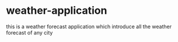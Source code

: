 # weather-application
this is a weather forecast application which introduce all the weather forecast of any city
